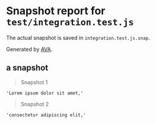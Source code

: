 # Snapshot report for `test/integration.test.js`

The actual snapshot is saved in `integration.test.js.snap`.

Generated by [AVA](https://avajs.dev).

## a snapshot

> Snapshot 1

    'Lorem ipsum dolor sit amet,'

> Snapshot 2

    'consectetur adipiscing elit,'
